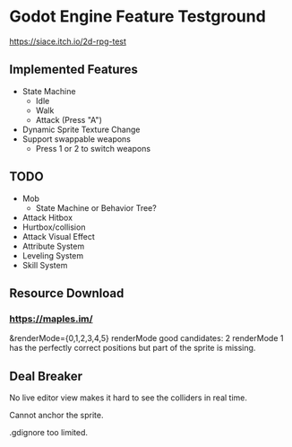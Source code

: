 # Godot Engine Feature Testground

https://siace.itch.io/2d-rpg-test

## Implemented Features
- State Machine
  - Idle
  - Walk
  - Attack (Press "A")
- Dynamic Sprite Texture Change
- Support swappable weapons
  - Press 1 or 2 to switch weapons

## TODO
- Mob
  - State Machine or Behavior Tree?
- Attack Hitbox 
- Hurtbox/collision
- Attack Visual Effect
- Attribute System
- Leveling System
- Skill System

## Resource Download

### https://maples.im/
&renderMode={0,1,2,3,4,5}
renderMode good candidates: 2
renderMode 1 has the perfectly correct positions but part of the sprite is missing.

## Deal Breaker

No live editor view makes it hard to see the colliders in real time.

Cannot anchor the sprite.

.gdignore too limited.